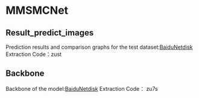 # MMSMCNet <br>
## Result_predict_images  <br>
Prediction results and comparison graphs for the test dataset:[BaiduNetdisk](https://pan.baidu.com/s/1XlSQAO1o2ZYU2D71HKsD2g)    Extraction Code：zust  <br>
## Backbone   <br>
Backbone of the model:[BaiduNetdisk](https://pan.baidu.com/s/17AI3XUFOA4G2xB1JTK4BGg)    Extraction Code： zu7s  <br>
